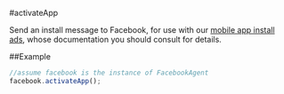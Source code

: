 #activateApp

Send an install message to Facebook, for use with our [mobile app install ads](https://developers.facebook.com/docs/tutorials/mobile-app-ads/), whose documentation you should consult for details.

##Example

```javascript
//assume facebook is the instance of FacebookAgent
facebook.activateApp();
```